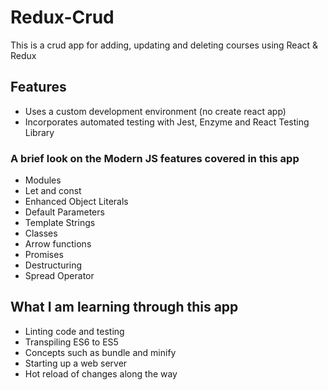 # Redux-Crud

This is a crud app for adding, updating and deleting courses using React &amp; Redux

## Features

- Uses a custom development environment (no create react app)
- Incorporates automated testing with Jest, Enzyme and React Testing Library

### A brief look on the Modern JS features covered in this app

- Modules
- Let and const
- Enhanced Object Literals
- Default Parameters
- Template Strings
- Classes
- Arrow functions
- Promises
- Destructuring
- Spread Operator

## What I am learning through this app

- Linting code and testing
- Transpiling ES6 to ES5
- Concepts such as bundle and minify
- Starting up a web server
- Hot reload of changes along the way
